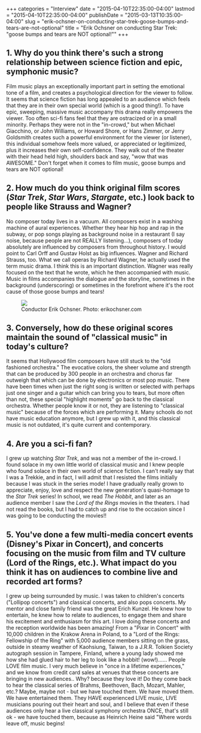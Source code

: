 +++
categories = "Interview"
date = "2015-04-10T22:35:00-04:00"
lastmod = "2015-04-10T22:35:00-04:00"
publishDate = "2015-03-13T10:35:00-04:00"
slug = "erik-ochsner-on-conducting-star-trek-goose-bumps-and-tears-are-not-optional"
title = "Erik Ochsner on conducting Star Trek: &quot;goose bumps and tears are NOT optional!&quot;"
+++

<h2>1. Why do you think there's such a strong relationship between science fiction and epic, symphonic music?</h2>
<p>
	Film music plays an exceptionally important part in setting the emotional tone of a film, and creates a psychological direction for the viewer to follow. It seems that science fiction has long appealed to an audience which feels that they are in their own special world (which is a good thing!). To have epic, sweeping, massive music accompany this drama really empowers the viewer. Too often sci-fi fans feel that they are ostracized or in a small minority. Perhaps they were not in the "in-crowd," but when Michael Giacchino, or John Williams, or Howard Shore, or Hans Zimmer, or Jerry Goldsmith creates such a powerful environment for the viewer (or listener), this individual somehow feels more valued, or appreciated or legitimized, plus it increases their own self-confidence. They walk out of the theater with their head held high, shoulders back and say, "wow that was AWESOME." Don't forget when it comes to film music, goose bumps and tears are NOT optional!
</p>
<h2>2. How much do you think original film scores (<em>Star Trek</em>, <em>Star Wars</em>, <em>Stargate</em>, etc.) look back to people like Strauss and Wagner?</h2>
<p>
	No composer today lives in a vacuum. All composers exist in a washing machine of aural experiences. Whether they hear hip hop and rap in the subway, or pop songs playing as background noise in a restaurant (I say noise, because people are not REALLY listening...), composers of today absolutely are influenced by composers from throughout history. I would point to Carl Orff and Gustav Holst as big influences. Wagner and Richard Strauss, too. What we call operas by Richard Wagner, he actually used the term music drama. I think this is an important distinction. Wagner was really focused on the text that he wrote, which he then accompanied with music. Music in films accompanies the dialogue and the storyline, sometimes in the background (underscoring) or sometimes in the forefront where it's the root cause of those goose bumps and tears!
</p>
<dl>
	<dt></dt>
	<figure data-type="image"><a href="/webhook-uploads/1428719702658/Erik-Ochsner-2012.jpg"><img data-resize-src="http://lh3.googleusercontent.com/77qVxAolaQijGlTjKC6mOc5S89KttZ7Vc75toaMpgDfHzBLZRwJkldrxEAW-Pm2_eDpXrIU4s39Ag0n946NvnWQMUdQx" src="http://lh3.googleusercontent.com/77qVxAolaQijGlTjKC6mOc5S89KttZ7Vc75toaMpgDfHzBLZRwJkldrxEAW-Pm2_eDpXrIU4s39Ag0n946NvnWQMUdQx=s1200"></a><figcaption>Conductor Erik Ochsner. Photo: erikochsner.com</figcaption></figure>
</dl>
<h2>3. Conversely, how do these original scores maintain the sound of "classical music" in today's culture?</h2>
<p>
	It seems that Hollywood film composers have still stuck to the "old fashioned orchestra." The evocative colors, the sheer volume and strength that can be produced by 300 people in an orchestra and chorus far outweigh that which can be done by electronics or most pop music. There have been times when just the right song is written or selected with perhaps just one singer and a guitar which can bring you to tears, but more often than not, these special "highlight moments" go back to the classical orchestra. Whether people know it or not, they are listening to "classical music" because of the forces which are performing it. Many schools do not have music education anymore, but I grew up with it, and this classical music is not outdated, it's quite current and contemporary.
</p>
<h2>4. Are you a sci-fi fan?</h2>
<p>
	I grew up watching <em>Star Trek</em>, and was not a member of the in-crowd. I found solace in my own little world of classical music and I knew people who found solace in their own world of science fiction. I can't really say that I was a Trekkie, and in fact, I will admit that I resisted the films initially because I was stuck in the series mode! I have gradually really grown to appreciate, enjoy, love and respect the new generation's quasi-homage to the <em>Star Trek</em> series! In school, we read <em>The Hobbit</em>, and later as an audience member I saw the <em>Lord of the Rings</em> movies in the theaters. I had not read the books, but I had to catch up and rise to the occasion since I was going to be conducting the movies!!
</p>
<h2>5. You've done a few multi-media concert events (Disney's Pixar in Concert), and concerts focusing on the music from film and TV culture (Lord of the Rings, etc.). What impact do you think it has on audiences to combine live and recorded art forms?</h2>
<p>
	I grew up being surrounded by music. I was taken to children's concerts ("Lollipop concerts") and classical concerts, and also pops concerts. My mentor and close family friend was the great Erich Kunzel. He knew how to entertain, he knew how to relate to audiences, to engage them and share his excitement and enthusiasm for this art. I love doing these concerts and the reception worldwide has been amazing! From a "Pixar in Concert" with 10,000 children in the Krakow Arena in Poland, to a "Lord of the Rings: Fellowship of the Ring" with 5,000 audience members sitting on the grass, outside in steamy weather of Kaohsiung, Taiwan, to a J.R.R. Tolkien Society autograph session in Tampere, Finland, where a young lady showed me how she had glued hair to her leg to look like a hobbit! (wow!)...... People LOVE film music. I very much believe in "once in a lifetime experiences," and we know from credit card sales at venues that these concerts are bringing in new audiences.. Why? because they love it! Do they come back to hear the classical series of Brahms, Beethoven, Bach, Mozart, Mahler, etc.? Maybe, maybe not - but we have touched them. We have moved them. We have entertained them. They HAVE experienced LIVE music, LIVE musicians pouring out their heart and soul, and I believe that even if these audiences only hear a live classical symphony orchestra ONCE, that's still ok - we have touched them, because as Heinrich Heine said "Where words leave off, music begins!
</p>
